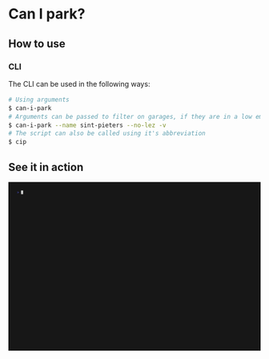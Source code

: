# Can I park?

## How to use

### CLI

The CLI can be used in the following ways:

```bash
# Using arguments
$ can-i-park
# Arguments can be passed to filter on garages, if they are in a low emission zone and for showing extra information about the garage
$ can-i-park --name sint-pieters --no-lez -v
# The script can also be called using it's abbreviation
$ cip
```

## See it in action

![GIF of an example session interacting with the cli](demo.gif)
